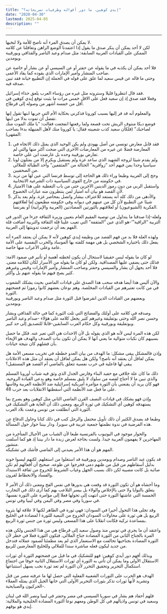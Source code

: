 ```yaml
---
title: "إيدي كوهين، ما دور أقواله وظرفيات تصريحاته؟"
date: "2020-04-30"
lastmod: 2025-04-05
description: ""
---
```

****

لا يمكن أن يصدق المرء أنه ناصح للأمة ولا لنخبها.   
لكن لا أحد يمكن أن ينكر صدق ما يقول إذا اعتمدنا الوضع الراهن وتغافلنا عن كلامه الممكن على القيادات العربية السابقة: مثل صدام وعبد الناصر والقذافي وبورقيبة وبومدين.

فلا أحد يمكن أن يكذبه في ما يقوله عن حفتر أو عن السيسي أو عن بشار أو خاصة عن صاحب المنشار وأمير الإمارات الذي يقوده كما يقاد الأعمى.   
وحتى ما قاله عن قيس سعيد لما علق على قوله في الحملة إن التطبيع خيانة فقد تبين صدقه فيه.

فقد قال انتظروا قليلا وسترونه مثل غيره من رؤساء العرب يلعق حذاء إسرائيل.  
وفعلا فقد صدق إذ إن سعيد فعل على الاقل خمس مرات ما يثبت توقع إيدي كوهين في أقل من خمسة أشهر من وصوله إلى قرطاج.

والمعلوم أنه قد فر إليها بسبب كورونا فذكرني بحكاية الأم التي جربها ابنها تقول إنها تفضل أن تموت بدلا من ابنها.   
فوضع ديكا منتوف الريش تحت قصعة ولما رفعتها انفجعت فقالت: “يا ملك الموت منك لصاحبك” (فلكأن سعيد كذب شعبيته فقال: يا كورونا منك لأهل المنيهلة بدءا بصاحب المقهى):

1. فقد قابل معارض تونسي من أصل يهودي ولم يكن الوحيد الذي يمثل ذلك الاتجاه في المعارضة فضلا عن غيره من المعارضات الأخرى التي ضحت أكثر منها والتي لم تعارض بورقيبة وحده بل عارضت ابن علي خاصة.  
2. ولم يقدم شيئا لزوجة الشهيد الذي ساعد غزة ولم يستقبل ويكرم إلا من يمثلون لونا سياسيا وحدا بمن فيهم أحد “زوافرية” الحثالة من “المثقفين” وأحد الطبالة للملالي من الصحفيين.  
3. وحج إلى الغريبة وطبعا وراء ذلك هو الحاجة إلى توسط فرنسا التي عين لها من تريد في حكومته من خارج القوى السياسية ذات الشرعية الانتخابية.  
4. واستقبل الربي من دون رموز الدينين الآخرين حتى من باب التغطية على هذا الامتياز لأن القصد هو بيان أنه امتياز لمن ينتظرون منه عبارات الخضوع.  
5. والأدهى من ذلك كله أنه يستعد للاعتراف ببشار واتصل بمحاصر غزة. ولم يعد يذكر شيئا عن التطبيع لأن كل من عينهم في ديوانه وفي حكومته مطبعون إما لعلاقتهم الفكرية (الشيوعيون) أو لعلاقتهم بالثورتين المضادتين (العربية والإيرانية) أو بفرنسا.

ولعله-إذا صدقنا ما يتداول من توصية المقيم العام بتعيين وزيرة الثقافة جزءا من الدور في التربية “الراقية”‘-هو الذي عين “المثقفة” التي تعيب علينا قلة الثقافة والتربية أضافت قلة الفهم بعد أن ترجمت تدوينتها إلى العربية.

ولهذه العلة فلا بد من فهم القصد من وظيفة إيدي كوهين لأنه لا يمكن أن يعتقد المرء أنه يفعل ذلك باختياره الشخصي بل هي مهمة كلفته بها الموساد والحرب النفسية على الأمة عامة وعلى الأعراب منها خاصة.

لو كان ما يقوله ليس حقيقيا لاستحال أن يكون لخطته أهمية أو تأثير في صمود الامة: فذلك حتى يضفي عليها المصداقية. ولكن لو كان ما يقوله من الأسرار لكان لكلامه معنى. فلا أحد يجهل أن بشار والسيسي وحفتر وصاحب المنشار وأمير الإمارات وقيس وغيرهم كثير يصح فيهم ما يقوله عنهم بل وأكثر.

والآن أليس هذا أيضا هدفه سحب هذا الصدق على قيادات الماضي بحيث يشكك الشعوب في من كانت تعتبرهم من القيادات المخلصة. وهم نوعان بعضهم كانوا رموزا ثم فضحتهم الثورة.   
وبعضهم من القيادات الذين انقرضوا قبل الثورة مثل صدام وعبد الناصر وبورقيبة وبومدين.

وصدقه في كلامه على أولئك والفضائح التي تلت الثورة كما في حالة القذافي وبشار وحسن نصر الله وحتى بوتفليقة وغيرهم كثير يجعل كلامه على هؤلاء -صدام وعبد الناصر وبوتفليقة وبورقيبة وكل حكام العرب السابقين-قابلا للتصديق إلى حد كبير.

لكن هذه المرة ليس لأنه هو الذي يقوله بل لأن الاحداث هي التي تعبر عنه. فكل ما حصل بسببهم كان نكبات متوالية ما يعني أنها لا يمكن أن تكون بنات الصدف والهدف هو الإيحاء بأن فشلهم كان نتيجة خيانات.

وإذن فالمشكل يبقى مشكل: ما الهدف من بيان العدو خططه في تخريب مسعى الأمة هل يمكن لعاقل أن يعتقد أنه ناصح؟ ولكن هل يمكن لعاقل أن يعتقد أن مثل هذه الاعلانات يبقى لها فاعلية في حرب نفسية تتعلق بالماضي أم القصد هو المستقبل؟

ذلك ما كان علة خلافي مع حفيد البناء وفارس الجدل الذي وثق فيه شباب أوروبا المسلم والذي تبين ما لا أحتاج لقصه من سلوك لا يليق بمسلم خاصة وهو يدعي القيادة الروحية. فهو كان يريد أن يقنعني بأن الثورة مؤامرة أمريكية إسرائيلية ضد الأنظمة العربية وقاسها على ما فعل ضد الأنظمة التي أسقطتها الانقلابات بعد حرب 48.

وإذن فهو يشكك في قيادات النصف القرن الماضي الثاني مثل كوهين وهو يصرح بما يستهدفه كوهين أي التشكيك في ثورة الربيع. ومعنى ذلك أن الغاية هي التشكيك في الثورة التي انطلقت من تونس وعمت بلاد العرب.

وطبعا قد يصدق الكثير أن ذلك تأويل محتمل والرجل كتب في ذلك كتابا وحاول الدفاع عن هذه الفرضية في ندوة نظمتها جمعية عربية في سويرا. ودار بيننا حوار حول المسألة.

والحوار موجود في اليوتيوب بالفرنسية طبعا لأن الشباب من الأجيال المتأخرة من المهاجرين لا يفهمون العربية جيدا. ولست بحاجة لعرض زبدة ما دار بيننا إذ هو كما أسلفت منشور.   
المهم هو أن هذا الأمر يعيدني إلى الماضي فأشك في تشكيكه.

قد يكون عبد الناصر وصدام وبومدين وبورقيبة قد استغلوا من استغلهم. لكنهم ليسوا خونة بدليل أسقاطهم من قبل من ظنهم دمى فخرجوا عن طوعه. صحيح أن أفعالهم لم تكن صائبة بل كانت مصيبة لكن ذلك بسبب الجهل وغياب الشروط للخروج من ثقافة الاستبداد والفساد والانحطاط لقرون.

وما أخشاه هو أن تكون الثورة قد وقعت هي بدورها في نفس الفخ ومعنى ذلك أن الأمر لا يتعلق بالنوايا ولا حتى بالإخلاص والولاء بل بيسر التلاعب بهم كما أرى ذلك في التجارب الخمسة التي عاشتها الثورة حتى انتهت إلى تحولها فعلا إلى مؤامرة على الثورة نفسها: في سوريا وفي مصر وفي اليمن وفي ليبيا وفي تونس.

وقد تجلى هذا التحول أخيرا في السودان: فهي ثورة في الظاهر لكنها لا علاقة لها بثروة الربيع بل هي ثورة على محاولات السودان الخروج من التبعية للثورة ا لمضادة في الخليج بمساعدة تركية فكانت انقلابا على هذا المسعى وليس ثورة من جنس ثورة الربيع.

واعتقد أن ما يجري في تونس منذ وصول سعيد إلى قرطاج هي من هذا الجنس ولكن هذه المرة بالجناح الثاني من الثورة المضادة جناح الملالي. فتكون الثورة فعلا في خطر لأن الثورة المضادة بجناحيها تحالفت مع الاستعمار الذي لم يعد مطمئنا لصمود عملائه فتدخل من جديد ليكون فعله مباشرة سندا للملالي وللخليج المعارضين للربيع.

وبذلك أفهم دور أيدي كوهين: فهو للتشكيك في ما قبل من فضحتهم الثورة أي ثورات الاستقلال الأولى وما يمكن أن تأتي به الثورة أي ثورات الاستقلال الثانية خوفا من اجتماع استكمال التحرير وتحقيق التحرر لأن الثورة لم تعد ثورة نخب يسهل استتباعها.

الهدف هو الحرب على الثورات الشعبية الفعلية التي حصل لها ما عرفته مصر من قتل وتشريد لأنها ثورات تذكر بثورات التحرير الأولى التي خانها الجيل الذي يمثله العملاء -الحركيون والصبايحية.

فلهم أحفاد هم بشار في سوريا السيسي في مصر وحفتر في ليبيا ونصر الله في لبنان وسعيد في تونس واذيالهم في كل الوطن ومعهم نوعا الثورة المضادة الخليجية والملالية: إيدي هو بوقهم.

###
